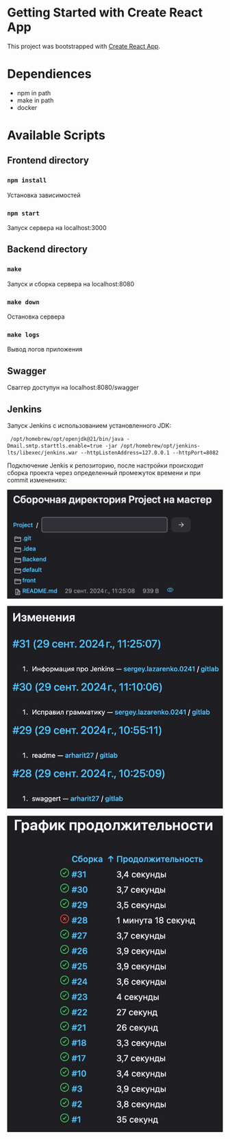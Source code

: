 # Getting Started with Create React App

This project was bootstrapped with [Create React App](https://github.com/facebook/create-react-app).

# Dependiences

- npm in path
- make in path
- docker

# Available Scripts

## Frontend directory

### `npm install`

Установка зависимостей

### `npm start`

Запуск сервера на localhost:3000

## Backend directory

### `make`

Запуск и сборка сервера на localhost:8080

### `make down`

Остановка сервера

### `make logs`

Вывод логов приложения

## Swagger

Сваггер доступун на localhost:8080/swagger


## Jenkins
Запуск  Jenkins с использованием установленного JDK:
```
 /opt/homebrew/opt/openjdk@21/bin/java -Dmail.smtp.starttls.enable=true -jar /opt/homebrew/opt/jenkins-lts/libexec/jenkins.war --httpListenAddress=127.0.0.1 --httpPort=8082
```

Подключение Jenkis к репозиторию, после настройки происходит сборка проекта через определенный промежуток времени и при commit изменениях:

![image1](./readmeImages/image1.jpg)

![image2](./readmeImages/images2.jpg)

![image3](./readmeImages/images3.jpg)
